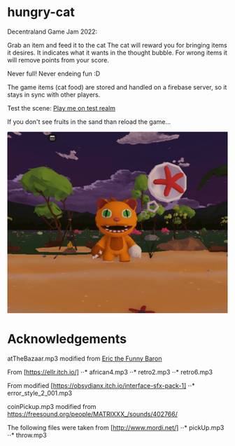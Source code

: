 # hungry-cat
Decentraland Game Jam 2022: 

Grab an item and feed it to the cat
The cat will reward you for bringing items it desires.
It indicates what it wants in the thought bubble.
For wrong items it will remove points from your score.

Never full! Never endeing fun :D

The game items (cat food) are stored and handled on a firebase server, so it stays in sync with other players.

Test the scene:
[Play me on test realm](https://hungry-cat.herokuapp.com/?realm=v1%7Ehungry-cat.herokuapp.com&renderer-branch=master&ENABLE_WEB3=&position=0%2C1 )

If you don't see fruits in the sand than reload the game…


![Hungry Cat](images/hungry-cat.png?raw=true "Hungry Cat")



# Acknowledgements

atTheBazaar.mp3 modified from [Eric the Funny Baron](https://eric-the-funny-baron.itch.io/barons-music-pack-2)

From [https://ellr.itch.io/]
⋅⋅* african4.mp3
⋅⋅* retro2.mp3 
⋅⋅* retro6.mp3

From modified [https://obsydianx.itch.io/interface-sfx-pack-1]
⋅⋅* error_style_2_001.mp3


coinPickup.mp3 modified from https://freesound.org/people/MATRIXXX_/sounds/402766/

The following files were taken from [http://www.mordi.net/]
⋅⋅* pickUp.mp3
⋅⋅* throw.mp3

